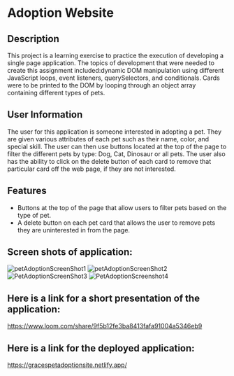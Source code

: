 # Adoption Website

## Description
This project is a learning exercise to practice the execution of developing a single page application. The topics of development that were needed to create this assignment included:dynamic  DOM manipulation using different JavaScript loops, event listeners, querySelectors, and conditionals. Cards were to be printed to the DOM by looping through an object array containing different types of pets.
## User Information
The user for this application is someone interested in adopting a pet. They are given various attributes of each pet such as their name, color, and special skill. The user can then use buttons located at the top of the page to filter the different pets by type: Dog, Cat, Dinosaur or all pets. The user also has the ability to click on the delete button of each card to remove that particular card off the web page, if they are not interested.   
## Features
- Buttons at the top of the page that allow users to filter pets based on the type of pet.
- A delete button on each pet card that allows the user to remove pets they are uninterested in from the page.

## Screen shots of application: 
![petAdoptionScreenShot1](https://user-images.githubusercontent.com/78558344/127347296-89444403-b7c0-4600-98c7-bed1ba91baf3.png)
![petAdoptionScreenShot2](https://user-images.githubusercontent.com/78558344/127347329-59e68792-23fe-487a-bbed-1d348730da29.png)
![PetAdoptionScreenShot3](https://user-images.githubusercontent.com/78558344/127347346-031803e1-1952-4bf5-8843-985d9b59d55c.png)
![PetAdoptionScreenshot4](https://user-images.githubusercontent.com/78558344/127347366-67bf8d8a-0906-42f0-9f99-7c29d115de4c.png)

## Here is a link for a short presentation of the application: 
https://www.loom.com/share/9f5b12fe3ba8413fafa91004a5346eb9

## Here is a link for the deployed application: 
https://gracespetadoptionsite.netlify.app/

